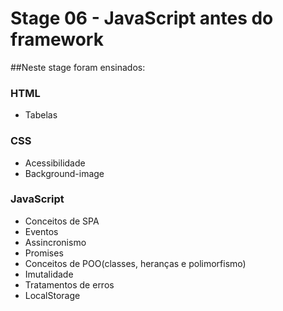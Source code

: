 
# Stage 06 - JavaScript antes do framework

##Neste stage foram ensinados:
### HTML
- Tabelas

### CSS
- Acessibilidade 
- Background-image

### JavaScript
- Conceitos de SPA 
- Eventos
- Assincronismo
- Promises 
- Conceitos de POO(classes, heranças e polimorfismo)
- Imutalidade 
- Tratamentos de erros
- LocalStorage 


